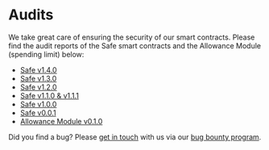 # Audits

We take great care of ensuring the security of our smart contracts. Please find the audit reports of the Safe smart contracts and the Allowance Module (spending limit) below:

* [Safe v1.4.0](https://github.com/safe-global/safe-contracts/blob/v1.4.0/docs/audit_1_4_0.md)
* [Safe v1.3.0](https://github.com/safe-global/safe-contracts/blob/v1.3.0/docs/audit_1_3_0.md)
* [Safe v1.2.0](https://github.com/safe-global/safe-contracts/blob/v1.2.0/docs/audit_1_2_0.md)
* [Safe v1.1.0 & v1.1.1](https://github.com/safe-global/safe-contracts/blob/v1.1.1/docs/audit_1_1_1.md)
* [Safe v1.0.0](https://github.com/safe-global/safe-contracts/blob/v1.1.1/docs/Gnosis_Safe_Formal_Verification_Report_1_0_0.pdf)
* [Safe v0.0.1](https://github.com/safe-global/safe-contracts/blob/v1.1.1/docs/alexey_audit.md)
* [Allowance Module v0.1.0](https://github.com/safe-global/safe-modules/blob/47e2b486b0b31d97bab7648a3f76de9038c6e67b/allowances/AllowanceModuleAuditOct2020.md)

Did you find a bug? Please [get in touch](mailto:bounty@safe.global) with us via our [bug bounty program](./bug-bounty-program.md).
